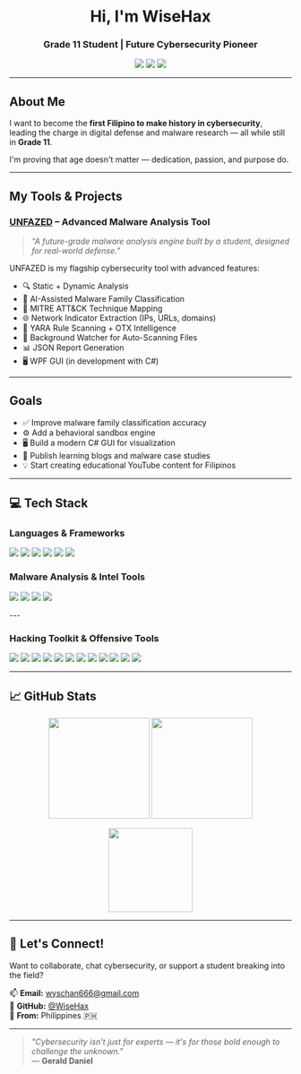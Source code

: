 <h1 align="center"> Hi, I'm WiseHax </h1>
<h3 align="center"> Grade 11 Student | Future Cybersecurity Pioneer</h3>

<p align="center">
  <img src="https://img.shields.io/badge/Malware%20Analyst-Rust%20%7C%20Python%20%7C%20YARA-orange?style=for-the-badge&logo=virus-total&logoColor=white" />
  <img src="https://img.shields.io/badge/Open%20Source-Contributor-blue?style=for-the-badge&logo=github" />
  <img src="https://img.shields.io/badge/Cybersecurity%20Aspirant-Filipino%20Pride-red?style=for-the-badge&logo=flag&logoColor=white" />
</p>

---

## About Me

I want to become the **first Filipino to make history in cybersecurity**, leading the charge in digital defense and malware research — all while still in **Grade 11**.

I'm proving that age doesn't matter — dedication, passion, and purpose do.

---

##  My Tools & Projects

###  [UNFAZED](https://github.com/WiseHax/UNFAZED) – Advanced Malware Analysis Tool  
> _“A future-grade malware analysis engine built by a student, designed for real-world defense.”_

UNFAZED is my flagship cybersecurity tool with advanced features:

- 🔍 Static + Dynamic Analysis  
- 🧠 AI-Assisted Malware Family Classification  
- 🧬 MITRE ATT&CK Technique Mapping  
- 🌐 Network Indicator Extraction (IPs, URLs, domains)  
- 🧪 YARA Rule Scanning + OTX Intelligence  
- 📂 Background Watcher for Auto-Scanning Files  
- 📊 JSON Report Generation  
- 🖥️ WPF GUI (in development with C#)

---

## Goals

- ✅ Improve malware family classification accuracy  
- ⚙️ Add a behavioral sandbox engine  
- 🖥️ Build a modern C# GUI for visualization  
- 🧠 Publish learning blogs and malware case studies  
- 💡 Start creating educational YouTube content for Filipinos  

---

## 💻 Tech Stack

###  Languages & Frameworks
<p>
  <img src="https://img.shields.io/badge/Python-3776AB?style=for-the-badge&logo=python&logoColor=white" />
  <img src="https://img.shields.io/badge/Rust-000000?style=for-the-badge&logo=rust&logoColor=white" />
  <img src="https://img.shields.io/badge/C%23-239120?style=for-the-badge&logo=c-sharp&logoColor=white" />
  <img src="https://img.shields.io/badge/C-A8B9CC?style=for-the-badge&logo=c&logoColor=black" />
  <img src="https://img.shields.io/badge/Java-ED8B00?style=for-the-badge&logo=java&logoColor=white" />
  <img src="https://img.shields.io/badge/tkinter-%231572B6?style=for-the-badge&logo=python&logoColor=white" />
</p>

### Malware Analysis & Intel Tools
<p>
  <img src="https://img.shields.io/badge/YARA-343A40?style=for-the-badge&logo=yarn&logoColor=white" />
  <img src="https://img.shields.io/badge/PEfile-3776AB?style=for-the-badge&logo=python&logoColor=white" />
  <img src="https://img.shields.io/badge/OTX%20AlienVault-2B7A78?style=for-the-badge&logo=virustotal&logoColor=white" />
  <img src="https://img.shields.io/badge/Scikit--learn-F7931E?style=for-the-badge&logo=scikit-learn&logoColor=white" />
</p>
---

### Hacking Toolkit & Offensive Tools
<p>
  <img src="https://img.shields.io/badge/Kali%20Linux-557C94?style=for-the-badge&logo=kalilinux&logoColor=white" />
  <img src="https://img.shields.io/badge/Parrot%20OS-004D7A?style=for-the-badge&logo=linux&logoColor=white" />
  <img src="https://img.shields.io/badge/Metasploit-3C3C3D?style=for-the-badge&logo=metasploit&logoColor=white" />
  <img src="https://img.shields.io/badge/Nmap-214478?style=for-the-badge&logo=gnupg&logoColor=white" />
  <img src="https://img.shields.io/badge/Wireshark-1679A7?style=for-the-badge&logo=wireshark&logoColor=white" />
  <img src="https://img.shields.io/badge/Burp%20Suite-ff6600?style=for-the-badge&logo=burpsuite&logoColor=white" />
  <img src="https://img.shields.io/badge/Hydra-000000?style=for-the-badge&logo=gnuprivacyguard&logoColor=white" />
  <img src="https://img.shields.io/badge/John%20the%20Ripper-800000?style=for-the-badge&logo=hashnode&logoColor=white" />
  <img src="https://img.shields.io/badge/Sqlmap-F7DF1E?style=for-the-badge&logo=sqlite&logoColor=black" />
  <img src="https://img.shields.io/badge/Aircrack--ng-6A1B9A?style=for-the-badge&logo=wi-fi&logoColor=white" />
  <img src="https://img.shields.io/badge/Proxychains-000000?style=for-the-badge&logo=tor&logoColor=white" />
  <img src="https://img.shields.io/badge/Tor-7D4698?style=for-the-badge&logo=tor-project&logoColor=white" />
</p>




---

## 📈 GitHub Stats

<p align="center">
  <img src="https://github-readme-stats.vercel.app/api?username=WiseHax&show_icons=true&theme=radical" height="180" />
  <img src="https://github-readme-stats.vercel.app/api/top-langs/?username=WiseHax&layout=compact&theme=radical" height="180" />
</p>

<p align="center">
  <img src="https://github-readme-streak-stats.herokuapp.com/?user=WiseHax&theme=radical" height="150" />
</p>

---

## 💬 Let's Connect!

Want to collaborate, chat cybersecurity, or support a student breaking into the field?

📫 **Email:** wyschan666@gmail.com  
🐙 **GitHub:** [@WiseHax](https://github.com/WiseHax)  
📍 **From:** Philippines 🇵🇭

---

> _"Cybersecurity isn't just for experts — it's for those bold enough to challenge the unknown."_  
> — **Gerald Daniel**

